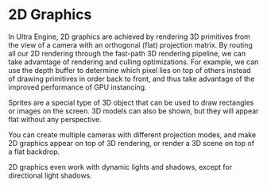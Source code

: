 # 2D Graphics

In Ultra Engine, 2D graphics are achieved by rendering 3D primitives from the view of a camera with an orthogonal (flat) projection matrix. By routing all our 2D rendering through the fast-path 3D rendering pipeline, we can take advamtage of rendering and culling optimizations. For example, we can use the depth buffer to determine which pixel lies on top of others instead of drawing primitives in order back to front, and thus take advantage of the improved performance of GPU instancing.

Sprites are a special type of 3D object that can be used to draw rectangles or images on the screen. 3D models can also be shown, but they will appear flat without any perspective.

You can create multiple cameras with different projection modes, and make 2D graphics appear on top of 3D rendering, or render a 3D scene on top of a flat backdrop.

2D graphics even work with dynamic lights and shadows, except for directional light shadows.
